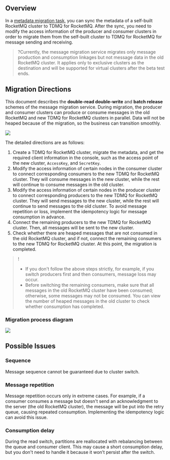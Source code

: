 ## Overview

In a [metadata migration task](https://www.tencentcloud.com/document/product/1113/51219), you can sync the metadata of a self-built RocketMQ cluster to TDMQ for RocketMQ. After the sync, you need to modify the access information of the producer and consumer clusters in order to migrate them from the self-built cluster to TDMQ for RocketMQ for message sending and receiving.

>?Currently, the message migration service migrates only message production and consumption linkages but not message data in the old RocketMQ cluster. It applies only to exclusive clusters as the destination and will be supported for virtual clusters after the beta test ends.



## Migration Directions

This document describes the **double-read double-write** and **batch release** schemes of the message migration service. During migration, the producer and consumer clusters can produce or consume messages in the old RocketMQ and new TDMQ for RocketMQ clusters in parallel. Data will not be heaped because of the migration, so the business can transition smoothly.

![](https://qcloudimg.tencent-cloud.cn/raw/d4d922b8a9f62dd6612443e0aac063c6.png)        

The detailed directions are as follows:

1. Create a TDMQ for RocketMQ cluster, migrate the metadata, and get the required client information in the console, such as the access point of the new cluster, `AccessKey`, and `SecretKey`.
2. Modify the access information of certain nodes in the consumer cluster to connect corresponding consumers to the new TDMQ for RocketMQ cluster. They will consume messages in the new cluster, while the rest will continue to consume messages in the old cluster.
3. Modify the access information of certain nodes in the producer cluster to connect corresponding producers to the new TDMQ for RocketMQ cluster. They will send messages to the new cluster, while the rest will continue to send messages to the old cluster. To avoid message repetition or loss, implement the idempotency logic for message consumption in advance.
4. Connect the remaining producers to the new TDMQ for RocketMQ cluster. Then, all messages will be sent to the new cluster.
5. Check whether there are heaped messages that are not consumed in the old RocketMQ cluster, and if not, connect the remaining consumers to the new TDMQ for RocketMQ cluster. At this point, the migration is completed.



> !
>
> - If you don't follow the above steps strictly, for example, if you switch producers first and then consumers, message loss may occur.
> - Before switching the remaining consumers, make sure that all messages in the old RocketMQ cluster have been consumed; otherwise, some messages may not be consumed. You can view the number of heaped messages in the old cluster to check whether consumption has completed.



### Migration process diagram

![](https://qcloudimg.tencent-cloud.cn/raw/077675eecb90f3f379833441f7967401.png)        


## Possible Issues

### Sequence

Message sequence cannot be guaranteed due to cluster switch.

### Message repetition

Message repetition occurs only in extreme cases. For example, if a consumer consumes a message but doesn't send an acknowledgment to the server (the old RocketMQ cluster), the message will be put into the retry queue, causing repeated consumption. Implementing the idempotency logic can avoid this issue.

### Consumption delay

During the read switch, partitions are reallocated with rebalancing between the queue and consumer client. This may cause a short consumption delay, but you don't need to handle it because it won’t persist after the switch.
